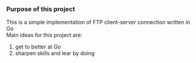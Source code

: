 ### Purpose of this project
This is a simple implementation of FTP client-server connection written in Go  
Main ideas for this project are:
1) get to better at Go
2) sharpen skills and lear by doing
